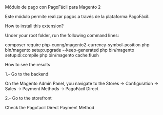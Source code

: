 
Módulo de pago con PagoFácil para Magento 2

Este módulo permite realizar pagos a través de la plataforma PagoFácil.

How to install this extension?

Under your root folder, run the following command lines:

composer require php-cuong/magento2-currency-symbol-position
php bin/magento setup:upgrade --keep-generated
php bin/magento setup:di:compile
php bin/magento cache:flush

How to see the results

1.- Go to the backend

On the Magento Admin Panel, you navigate to the Stores → Configuration → Sales → Payment Methods → PagoFácil Direct

2.- Go to the storefront

Check the Pagofacil Direct Payment Method
